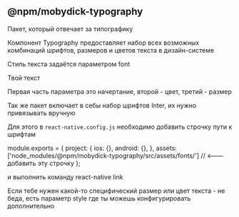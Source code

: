 ## @npm/mobydick-typography

Пакет, который отвечает за типографику

Компонент Typography предоставляет набор всех возможных комбинаций шрифтов, размеров и цветов текста в дизайн-системе

Стиль текста задаётся параметром font

<Typography font="SemiBold-Secondary-XS">Твой текст</Typography>

Первая часть параметра это начертание, второй - цвет, третий - размер

Так же пакет включает в себы набор шрифтов Inter, их нужно привязывать вручную

Для этого в `react-native.config.js` необходимо добавить строчку пути к шрифтам

module.exports = {
  project: {
    ios: {},
    android: {},
  },
  assets: ['node_modules/@npm/mobydick-typography/src/assets/fonts/'] // <--- добавить эту строчку
};

и выполнить команду react-native link

Если тебе нужен какой-то специфический размер или цвет текста - не беда, есть параметр style где ты можешь конфигурировать дополнительно